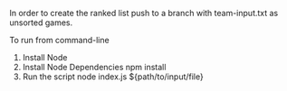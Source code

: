 In order to create the ranked list push to a branch with team-input.txt as unsorted games.

To run from command-line 
1. Install Node
2. Install Node Dependencies
    npm install
3. Run the script
    node index.js ${path/to/input/file}